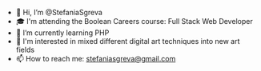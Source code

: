 - 👋 Hi, I’m @StefaniaSgreva
- 🎓 I'm attending the Boolean Careers course: Full Stack Web Developer
- 🌱 I’m currently learning PHP
- 👀 I'm interested in mixed different digital art techniques into new art fields
- 📫 How to reach me: <a>stefaniasgreva@gmail.com</a>

<!---
StefaniaSgreva/StefaniaSgreva is a ✨ special ✨ repository because its `README.md` (this file) appears on your GitHub profile.
You can click the Preview link to take a look at your changes.
--->
